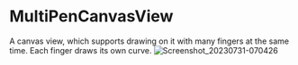 # MultiPenCanvasView
A canvas view, which supports drawing on it with many fingers at the same time. Each finger draws its own curve.
![Screenshot_20230731-070426](https://github.com/BigBlackFly/MultiPenCanvasView/assets/92206821/d800f3e3-2098-4683-9c9b-1f4c96566459)
